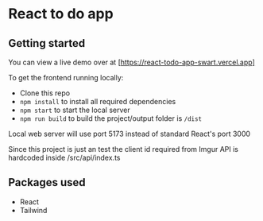 # React to do app

## Getting started 

You can view a live demo over at [https://react-todo-app-swart.vercel.app]

To get the frontend running locally:

* Clone this repo
* `npm install` to install all required dependencies
* `npm start` to start the local server 
* `npm run build` to build the project/output folder is `/dist`

Local web server will use port 5173 instead of standard React's port 3000

Since this project is just an test the client id required from Imgur API is hardcoded inside /src/api/index.ts

## Packages used

* React
* Tailwind